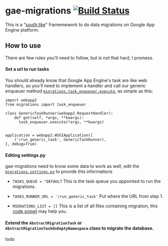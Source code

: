 gae-migrations [![Build Status](https://travis-ci.org/qmagico/gae-migrations.svg?branch=master)](https://travis-ci.org/qmagico/gae-migrations)
==============

This is a "[south like](http://south.readthedocs.org/en/latest)" framemework to do data migrations on Google App Engine platform.

## How to use
There are few rules you'll need to follow, but is not that hard, I promess.

#### Set a url to run tasks
You should already know that Google App Engine's task are like web handlers, so you'll need to implement a handler and call our generic enqueuer method [`migrations.task_enqueuer.execute`](https://github.com/qmagico/gae-migrations/blob/master/migrations/task_enqueuer.py#L29), as simple as this:

```
import webapp2
from migrations import task_enqueuer

class GenericTaskRunner(webapp2.RequestHandler):
    def get(self, *args, **kwargs):
      task_enqueuer.execute(*args, **kwargs)
        

application = webapp2.WSGIApplication([
    ('/run_generic_task', GenericTaskRunner),
], debug=True)
```

#### Editing settings.py
gae-migrations need to know some data to work as well, edit the [`migrations.settings.py`](https://github.com/qmagico/gae-migrations/blob/master/migrations/settings.py) to provide this informations

* `TASKS_QUEUE = "DEFAULT`
  This is the task queue you appointed to run the migrations.

* `TASKS_RUNNER_URL = '/run_generic_task'`
  Put where the URL from step 1.

* `MIGRATIONS_LIST = []`
  This is a list of all files containing migration, this [code snipet]() may help you.

#### Extend the `AbstractMigrationTask` or `AbstractMigrationTaskOnEmptyNamespace` class to migrate the database.
todo

